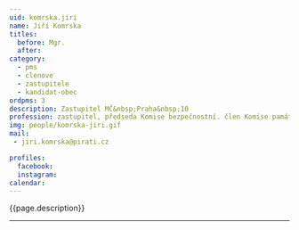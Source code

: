 ```yaml
---
uid: komrska.jiri
name: Jiří Komrska
titles:
  before: Mgr.
  after:
category:
  - pms
  - clenove
  - zastupitele    
  - kandidat-obec 
ordpms: 3
description: Zastupitel MČ&nbsp;Praha&nbsp;10
profession: zastupitel, předseda Komise bezpečnostní. člen Komise památkové a Komise informační, pro otevřenou radnici, IT a Smart Cities (KIT-SC)
img: people/komrska-jiri.gif
mail:
 - jiri.komrska@pirati.cz

profiles:
  facebook: 
  instagram: 
calendar: 
---
```


{{page.description}}



---
